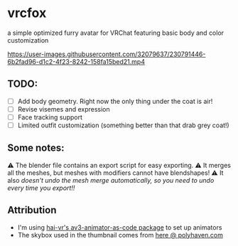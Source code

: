 # vrcfox
a simple optimized furry avatar for VRChat featuring basic body and color customization 

https://user-images.githubusercontent.com/32079637/230791446-6b2fad96-d1c2-4f23-8242-158fa15bed21.mp4

## TODO:
- [ ] Add body geometry. Right now the only thing under the coat is air!
- [ ] Revise visemes and expression
- [ ] Face tracking support
- [ ] Limited outfit customization (something better than that drab grey coat!)

## Some notes:
⚠️ The blender file contains an export script for easy exporting. ⚠️ It merges all the meshes, but meshes with modifiers cannot have blendshapes! ⚠️ It also *doesn't undo the mesh merge automatically, so you need to undo every time you export!!*

## Attribution
- I'm using [hai-vr's av3-animator-as-code package](https://github.com/hai-vr/av3-animator-as-code) to set up animators
- The skybox used in the thumbnail comes from [here @ polyhaven.com](https://polyhaven.com/a/kiara_1_dawn)

